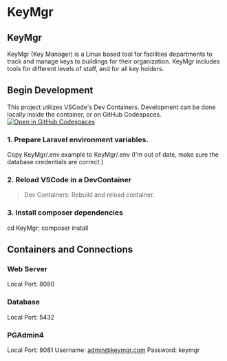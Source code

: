 # KeyMgr
## KeyMgr
KeyMgr (Key Manager) is a Linux based tool for facilities departments to track and manage keys to buildings for their organization. KeyMgr includes tools for different levels of staff, and for all key holders.
## Begin Development
This project utilizes VSCode's Dev Containers. Development can be done locally inside the container, or on GitHub Codespaces.
[![Open in GitHub Codespaces](https://github.com/codespaces/badge.svg)](https://codespaces.new/zacha423/KeyMgr)

### 1. Prepare Laravel environment variables.
Copy KeyMgr/.env.example to KeyMgr/.env
(I'm out of date, make sure the database credentials are correct.)
### 2. Reload VSCode in a DevContainer
>Dev Containers: Rebuild and reload container.
### 3. Install composer dependencies
cd KeyMgr; composer install

## Containers and Connections
### Web Server
Local Port: 8080
### Database
Local Port: 5432
### PGAdmin4
Local Port: 8081
Username: admin@keymgr.com
Password: keymgr



